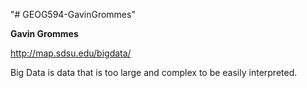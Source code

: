 "# GEOG594-GavinGrommes" 

**Gavin Grommes**

http://map.sdsu.edu/bigdata/

Big Data is data that is too large and complex to be easily interpreted.
